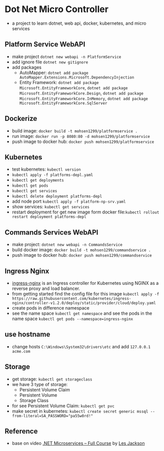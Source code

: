 # Dot Net Micro Controller

- a project to learn dotnet, web api, docker, kubernetes, and micro services

## Platform Service WebAPI

- make project `dotnet new webapi -n PlatformService`
- add ignore file `dotnet new gitignore`
- add packages
  - AutoMapper: `dotnet add package AutoMapper.Extensions.Microsoft.DependencyInjection`
  - Entity Framework: `dotnet add package Microsoft.EntityFrameworkCore`, `dotnet add package Microsoft.EntityFrameworkCore.Design`, `dotnet add package Microsoft.EntityFrameworkCore.InMemory`, `dotnet add package Microsoft.EntityFrameworkCore.SqlServer`

## Dockerize

- build image: `docker build -t mohsen1299/platformservice .`
- run image: `docker run -p 8080:80 -d mohsen1299/platformservice`
- push image to docker hub: `docker push mohsen1299/platformservice`

## Kubernetes

- test kubernetes: `kubectl version`
- `kubectl apply -f platforms-depl.yaml`
- `kubectl get deployments`
- `kubectl get pods`
- `kubectl get services`
- `kubectl delete deployment platforms-depl`
- add node port `kubectl apply -f platform-np-srv.yaml`
- show services: `kubectl get services`
- restart deployment for get new image form docker file:`kubectl rollout restart deployment platforms-depl`

## Commands Services WebAPI

- make project: `dotnet new webapi -n CommandsService`
- build docker image: `docker build -t mohsen1299/commandservice .`
- push image to docker hub: `docker push mohsen1299/commandservice`

## Ingress Nginx

- [ingress-nginx](https://github.com/kubernetes/ingress-nginx) is an Ingress controller for Kubernetes using NGINX as a reverse proxy and load balancer.
- from getting started find the config file for this image
`kubectl apply -f https://raw.githubusercontent.com/kubernetes/ingress-nginx/controller-v1.2.0/deploy/static/provider/cloud/deploy.yaml`
- create pods in difference namespace
- see the name space `kubectl get namespace` and see the pods in the name space `kubectl get pods --namespace=ingress-nginx`

## use hostname

- change hosts `C:\Windows\System32\drivers\etc` and add `127.0.0.1 acme.com`

## Storage

- get storage: `kubectl get storageclass`
- we have 3 type of storage:
  - Persistent Volume Claim
  - Persistent Volume
  - Storage Class
- for see Persistent Volume Claim: `kubectl get pvc`
- make secret in kubernetes: `kubectl create secret generic mssql --from-literal=SA_PASSWORD="pa55w0rd!"`

## Reference

- base on video [.NET Microservices – Full Course](https://youtu.be/DgVjEo3OGBI) by [Les Jackson](https://www.youtube.com/c/binarythistle)
